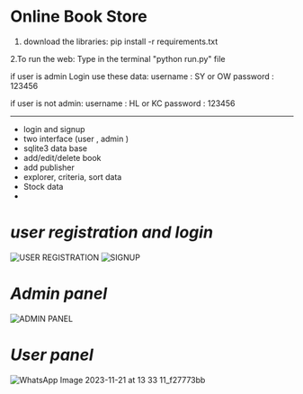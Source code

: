 # Online Book Store 
1. download the libraries: 
pip install -r requirements.txt

2.To run the web: Type in the terminal "python run.py" file 

if user is admin 
Login use these data: 
username : SY or OW
password : 123456

if user is not admin:
username : HL or KC
password : 123456

-----------------------------------
* login and signup 
* two interface (user  , admin )
* sqlite3 data base
* add/edit/delete book
* add publisher
* explorer, criteria, sort data
* Stock data
* 
# *user registration and login*
![USER REGISTRATION ](https://github.com/SMJE4383-Group5/Group5--Assign1/assets/111688027/03c81d8f-e5a7-4203-8ece-c3ad17715d3e)
![SIGNUP](https://github.com/SMJE4383-Group5/Group5--Assign1/assets/111688027/faee1a0a-99bd-496a-8333-00d66c37f944)


# *Admin panel*
![ADMIN PANEL](https://github.com/SMJE4383-Group5/Group5--Assign1/assets/111688027/8b49f26e-a6bc-4e1f-ab0f-6d12c2654eea)



# *User panel*
![WhatsApp Image 2023-11-21 at 13 33 11_f27773bb](https://github.com/SMJE4383-Group5/Group5--Assign1/assets/111688027/d22b45fe-8624-4e6e-8e5d-4566d4a42d2c)

